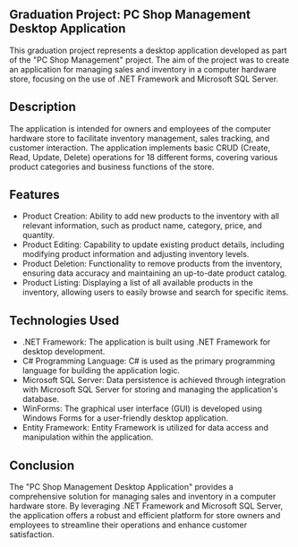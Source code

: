 ## Graduation Project: PC Shop Management Desktop Application
This graduation project represents a desktop application developed as part of the "PC Shop Management" project. The aim of the project was to create an application for managing sales and inventory in a computer hardware store, focusing on the use of .NET Framework and Microsoft SQL Server.

## Description
The application is intended for owners and employees of the computer hardware store to facilitate inventory management, sales tracking, and customer interaction. The application implements basic CRUD (Create, Read, Update, Delete) operations for 18 different forms, covering various product categories and business functions of the store.

## Features
- Product Creation: Ability to add new products to the inventory with all relevant information, such as product name, category, price, and quantity.
- Product Editing: Capability to update existing product details, including modifying product information and adjusting inventory levels.
- Product Deletion: Functionality to remove products from the inventory, ensuring data accuracy and maintaining an up-to-date product catalog.
- Product Listing: Displaying a list of all available products in the inventory, allowing users to easily browse and search for specific items.

## Technologies Used
- .NET Framework: The application is built using .NET Framework for desktop development.
- C# Programming Language: C# is used as the primary programming language for building the application logic.
- Microsoft SQL Server: Data persistence is achieved through integration with Microsoft SQL Server for storing and managing the application's database.
- WinForms: The graphical user interface (GUI) is developed using Windows Forms for a user-friendly desktop application.
- Entity Framework: Entity Framework is utilized for data access and manipulation within the application.

## Conclusion
The "PC Shop Management Desktop Application" provides a comprehensive solution for managing sales and inventory in a computer hardware store. By leveraging .NET Framework and Microsoft SQL Server, the application offers a robust and efficient platform for store owners and employees to streamline their operations and enhance customer satisfaction.

